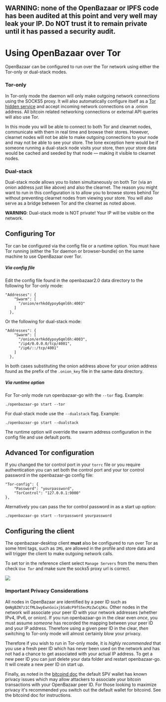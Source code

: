 ## WARNING: none of the OpenBazaar or IPFS code has been audited at this point and very well may leak your IP. Do NOT trust it to remain private until it has passed a security audit.

Using OpenBazaar over Tor
=========================
OpenBazaar can be configured to run over the Tor network using either the Tor-only or dual-stack modes.

### Tor-only

In Tor-only mode the daemon will only make outgoing network connections using the SOCKS5 proxy. It will also automatically configure itself as a [Tor hidden service](https://www.torproject.org/docs/hidden-services.html.en)
and accept incoming network connections on a .onion address. All bitcoin related networking connections or external API queries will also use Tor.

In this mode you will be able to connect to both Tor and clearnet nodes, communicate with them in real time and browse their stores. However, clearnet nodes
will not be able to make outgoing connections to your node and may not be able to see your store. The lone exception here would be if someone running a dual-stack node
visits your store, then your store data would be cached and seeded by that node ― making it visible to clearnet nodes.

### Dual-stack

Dual-stack mode allows you to listen simultaneously on both Tor (via an onion address just like above) and also the clearnet. The reason you might want to run in this configuration
is to allow you to browse stores behind Tor without preventing clearnet nodes from viewing your store. You will also serve as a bridge between Tor and the clearnet as noted
above.

**WARNING**: Dual-stack mode is NOT private! Your IP will be visible on the network.

## Configuring Tor
Tor can be configured via the config file or a runtime option. You must have Tor running (either the Tor daemon or browser-bundle) on the same machine to use OpenBazaar over Tor.

##### Via config file
Edit the config file found in the openbazaar2.0 data directory to the following for Tor-only mode:
```
"Addresses": {
    "Swarm": [
      "/onion/erhkddypoy6qml6h:4003"
    ]
  },
```
Or the following for dual-stack mode:
```
"Addresses": {
    "Swarm": [
      "/onion/erhkddypoy6qml6h:4003",
      "/ip4/0.0.0.0/tcp/4001",
      "/ip6/::/tcp/4001"
    ]
  },
```
In both cases substituting the onion address above for your onion address found as the prefix of the `.onion_key` file in the same data directory.

##### Via runtime option
For Tor-only mode run openbazaar-go with the `--tor` flag.
Example:
```
./openbazaar-go start --tor
```
For dual-stack mode use the `--dualstack` flag.
Example:
```
./openbazaar-go start --dualstack
```
The runtime option will override the swarm address configuration in the config file and use default ports.

## Advanced Tor configuration
If you changed the tor control port in your `torrc` file or you require authentication you can set both the control port and your tor control password in the openbazaar-go config file:
```
"Tor-config": {
    "Password": "yourpassword", 
    "TorControl": "127.0.0.1:9000"
},
```

Aternatively you can pass the tor control password in as a start up option:
```
./openbazaar-go start --torpassword yourpassword
```

## Configuring the client
The openbazaar-desktop client **must** also be configured to run over Tor as some html tags, such as `IMG`, are allowed in the profile and store data and will trigger the client to make outgoing network calls.

To set tor in the reference client select `Manage Servers` from the menu then check `Use Tor` and make sure the socks5 proxy url is correct. 

<img src="https://i.imgur.com/Ht2ZRMd.png">

### Important Privacy Considerations

All nodes in OpenBazaar are identified by a peer ID such as `QmNgBZN7z1CfMLbwyEwnGoixjbSaBcP9fS5ecMzZwCq3Ku`. Other nodes in the network will associate your peer ID with your
network addresses (whether IPv4, IPv6, or onion). If you run openbazaar-go in the clear even *once*, you must assume *someone* has recorded the mapping between your
peer ID and your IP address. Therefore using a given peer ID in the clear, *then* switching to Tor-only mode will almost certainly blow your privacy.

Therefore if you wish to run in Tor-only mode, it is *highly recommended* that you use a fresh peer ID which has never been used on the network and has not had a chance
to get associated with your actual IP address. To get a new peer ID you can just delete your data folder and restart openbazaar-go. It will create a new peer ID on start up.

Finally, as noted in the [bitcoind doc](https://github.com/larslarsen/bb-go/blob/master/docs/bitcoind.md) the default SPV wallet has known privacy issues which may allow attackers to associate your bitcoin transactions with your OpenBazaar peer ID. For those looking to maximize privacy it's recommended you switch out the default wallet for bitcoind. See the bitcoind doc for instructions. 
